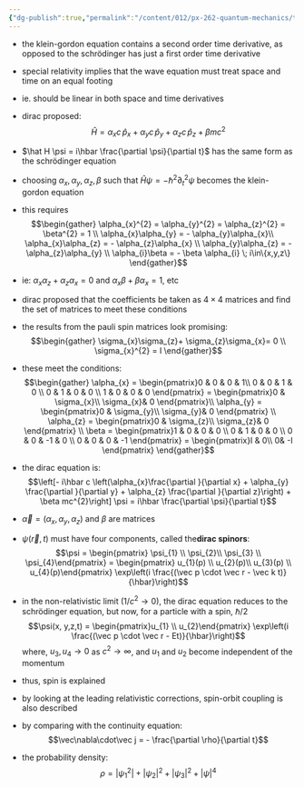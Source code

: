 ```yaml
---
{"dg-publish":true,"permalink":"/content/012/px-262-quantum-mechanics/term-2/l-relativity-and-quantum-mechanics/px-262-l2-dirac-equation/","noteIcon":"1","created":"2025-03-10T11:47:17.092+00:00","updated":"2025-03-10T11:47:24.399+00:00"}
---
```


- the klein-gordon equation contains a second order time derivative, as opposed to the schrödinger has just a first order time derivative
- special relativity implies that the wave equation must treat space and time on an equal footing
- ie. should be linear in both space and time derivatives

- dirac proposed:
$$\hat H = \alpha_{x} c \, \hat p_{x} + \alpha_{y}c \, \hat p_{y} + \alpha_{z}c \, \hat p_{z} + \beta mc^{2}$$
- $\hat H \psi = i\hbar \frac{\partial \psi}{\partial t}$ has the same form as the schrödinger equation
- choosing $\alpha_{x}, \alpha_{y}, \alpha_{z}, \beta$ such that $\hat H \psi = - \hbar^{2}\partial^{2}_{t} \psi$ becomes the klein-gordon equation
- this requires 
$$\begin{gather}
\alpha_{x}^{2} = \alpha_{y}^{2} = \alpha_{z}^{2} = \beta^{2} = 1 \\
 \alpha_{x}\alpha_{y} = - \alpha_{y}\alpha_{x}\\
 \alpha_{x}\alpha_{z} = - \alpha_{z}\alpha_{x} \\
 \alpha_{y}\alpha_{z} = - \alpha_{z}\alpha_{y} \\
 \alpha_{i}\beta = - \beta \alpha_{i} \; i\in\{x,y,z\}
\end{gather}$$
- ie: $\alpha_{x}\alpha_{z} + \alpha_{z}\alpha_{x} = 0$ and $\alpha_{x}\beta + \beta \alpha_{x} = 1$, etc

- dirac proposed that the coefficients be taken as $4\times4$ matrices and find the set of matrices to meet these conditions
- the results from the pauli spin matrices look promising: 
$$\begin{gather} 
\sigma_{x}\sigma_{z}+ \sigma_{z}\sigma_{x}= 0 \\
\sigma_{x}^{2} = I
\end{gather}$$
- these meet the conditions:
$$\begin{gather}
\alpha_{x} = \begin{pmatrix}0 & 0 & 0 & 1\\ 0 & 0 & 1 & 0 \\ 0 & 1 & 0 & 0 \\ 1 & 0 & 0 & 0 \end{pmatrix} = \begin{pmatrix}0 & \sigma_{x}\\ \sigma_{x}& 0 \end{pmatrix}\\
\alpha_{y} = \begin{pmatrix}0 & \sigma_{y}\\ \sigma_{y}& 0 \end{pmatrix} \\
\alpha_{z} = \begin{pmatrix}0 & \sigma_{z}\\ \sigma_{z}& 0 \end{pmatrix} \\
\beta = \begin{pmatrix}1 & 0 & 0 & 0 \\ 0 & 1 & 0 & 0 \\ 0 & 0 & -1 & 0 \\ 0 & 0 & 0 & -1 \end{pmatrix} = 
\begin{pmatrix}I & 0\\ 0& -I \end{pmatrix}
\end{gather}$$
- the dirac equation is:
$$\left[- i\hbar c \left(\alpha_{x}\frac{\partial }{\partial x} + \alpha_{y} \frac{\partial }{\partial y} + \alpha_{z} \frac{\partial }{\partial z}\right) + \beta mc^{2}\right] \psi = i\hbar \frac{\partial \psi}{\partial t}$$

- $\vec \alpha = (\alpha_{x}, \alpha_{y}, \alpha_{z})$ and $\beta$ are matrices
- $\psi(\vec r, t)$ must have four components, called the**dirac spinors**:
$$\psi = \begin{pmatrix} \psi_{1} \\ \psi_{2}\\ \psi_{3} \\ \psi_{4}\end{pmatrix}
= \begin{pmatrix} u_{1}(p) \\ u_{2}(p)\\ u_{3}(p) \\ u_{4}(p)\end{pmatrix} \exp\left(i \frac{(\vec p \cdot \vec r - \vec k t)}{\hbar}\right)$$
- in the non-relativistic limit ($1/c^{2}\to0$), the dirac equation reduces to the schrödinger equation, but now, for a particle with a spin, $\hbar/2$
$$\psi(x, y,z,t) = \begin{pmatrix}u_{1} \\ u_{2}\end{pmatrix} \exp\left(i \frac{(\vec p \cdot \vec r - Et)}{\hbar}\right)$$
	where, $u_{3}, u_{4}\to 0$ as $c^{2} \to \infty$, and $u_{1}$ and $u_{2}$ become independent of the momentum
- thus, spin is explained
- by looking at the leading relativistic corrections, spin-orbit coupling is also described
- by comparing with the continuity equation:
$$\vec\nabla\cdot\vec  j = - \frac{\partial \rho}{\partial t}$$
- the probability density:
$$\rho  = |\psi_{1}^{2} | + |\psi_{2}|^ {2} + |\psi_{3}|^ {2}+ |\psi|^{4}$$
